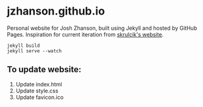 # jzhanson.github.io

Personal website for Josh Zhanson, built using Jekyll and hosted by GitHub Pages. Inspiration for current iteration from [skrulcik's website](https://github.com/skrulcik/skrulcik.github.io).

```
jekyll build
jekyll serve --watch
```

## To update website:

1.  Update index.html
2.  Update style.css
3.  Update favicon.ico
